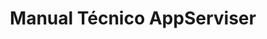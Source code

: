 ---
title: Manual Técnico AppServiser
description:  Documentación Técnica del Archivo `params.php`
---